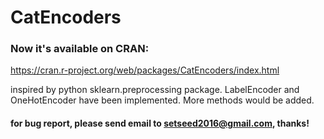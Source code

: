 # CatEncoders

### Now it's available on CRAN:
https://cran.r-project.org/web/packages/CatEncoders/index.html

inspired by python sklearn.preprocessing package.
LabelEncoder and OneHotEncoder have been implemented.
More methods would be added.

#### for bug report, please send email to setseed2016@gmail.com, thanks!
